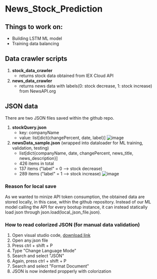 # News_Stock_Prediction
## Things to work on:
* Building LSTM ML model
* Training data balancing

## Data crawler scripts
1. **stock_data_crawler**
    * returns stock data obtained from IEX Cloud API
2. **news_data_crawler**
    * returns news data with labels(0: stock decrease, 1: stock increase) from NewsAPI.org

## JSON data
There are two JSON files saved within the github repo.
1. **stockQuery.json**
    * key: companyName
    * value: list[dict{changePercent, date, label}]
    ![image](https://drive.google.com/open?id=1TsUTUa9FGi0eUXXzlGGifymmGOs7yCEr)
2. **newsData_sample.json** (wrapped into dataloader for ML training, validation, testing)
    * list[dict{companyName, date, changePercent, news_title, news_description}]
    * 426 items in total
    * 137 items ("label" = 0 --> stock decrease)
    * 289 items ("label" = 1 --> stock increase)
    ![image](https://drive.google.com/open?id=1cdgrzi-lUPJKPUA24qz3XUuDwSrlXMRs)
### Reason for local save
As we wanted to minize API token consumption, the obtained data are stored locally, in this case, within the github repository.
Instead of our ML model calling the API for every bootup instance, it can instead statically load json through json.load(local_json_file.json).
### How to read colorized JSON (for manual data validation)
1. Open visual studio code, [download link](https://code.visualstudio.com/download)
2. Open any.json file
3. Press ctrl + shift + P
4. Type "Change Language Mode"
5. Search and select "JSON"
6. Again, press ctrl + shift + P
7. Search and select "Format Document"
8. JSON is now indented propperly with colorization
